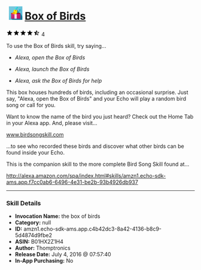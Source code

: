# &nbsp;<img src="skill_icon" alt="Box of Birds icon" width="36"> [Box of Birds](http://alexa.amazon.com/#skills/amzn1.echo-sdk-ams.app.c4b42dc3-8a42-4136-b8c9-5d4874d9fbe2)
![4.7 stars](../../images/ic_star_black_18dp_1x.png)![4.7 stars](../../images/ic_star_black_18dp_1x.png)![4.7 stars](../../images/ic_star_black_18dp_1x.png)![4.7 stars](../../images/ic_star_black_18dp_1x.png)![4.7 stars](../../images/ic_star_half_black_18dp_1x.png) 4

To use the Box of Birds skill, try saying...

* *Alexa, open the Box of Birds*

* *Alexa, launch the Box of Birds*

* *Alexa, ask the Box of Birds for help*

This box houses hundreds of birds, including an occasional surprise.  Just say, "Alexa, open the Box of Birds" and your Echo will play a random bird song or call for you.  

Want to know the name of the bird you just heard?  Check out the Home Tab in your Alexa app.  And, please visit...

www.birdsongskill.com

...to see who recorded these birds and discover what other birds can be found inside your Echo.

This is the companion skill to the more complete Bird Song Skill found at...

http://alexa.amazon.com/spa/index.html#skills/amzn1.echo-sdk-ams.app.f7cc0ab6-6496-4e31-be2b-93b4926db937

***

### Skill Details

* **Invocation Name:** the box of birds
* **Category:** null
* **ID:** amzn1.echo-sdk-ams.app.c4b42dc3-8a42-4136-b8c9-5d4874d9fbe2
* **ASIN:** B01HX2Z1H4
* **Author:** Thomptronics
* **Release Date:** July 4, 2016 @ 07:57:40
* **In-App Purchasing:** No
